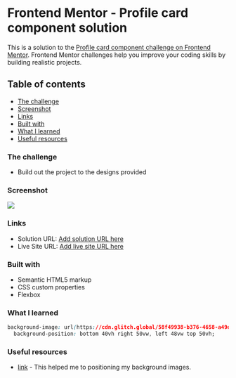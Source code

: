 # Frontend Mentor - Profile card component solution

This is a solution to the [Profile card component challenge on Frontend Mentor](https://www.frontendmentor.io/challenges/profile-card-component-cfArpWshJ). Frontend Mentor challenges help you improve your coding skills by building realistic projects. 

## Table of contents


  - [The challenge](#the-challenge)
  - [Screenshot](#screenshot)
  - [Links](#links)
  - [Built with](#built-with)
  - [What I learned](#what-i-learned)
  - [Useful resources](#useful-resources)




### The challenge

- Build out the project to the designs provided

### Screenshot

![](https://cdn.glitch.global/58f49938-b376-4658-a49d-3f1098dde3da/image_2022_06_23T13_23_22_302Z.png?v=1655990635984)


### Links

- Solution URL: [Add solution URL here](https://glitch.com/edit/#!/profile-card-nick)
- Live Site URL: [Add live site URL here](https://profile-card-nick.glitch.me)

### Built with

- Semantic HTML5 markup
- CSS custom properties
- Flexbox


### What I learned


```css
background-image: url(https://cdn.glitch.global/58f49938-b376-4658-a49d-3f1098dde3da/bg-pattern-top.svg?v=1655968989337), url(https://cdn.glitch.global/58f49938-b376-4658-a49d-3f1098dde3da/bg-pattern-bottom.svg?v=1655968989441);
  background-position: bottom 40vh right 50vw, left 48vw top 50vh;
```


### Useful resources

- [link](https://www.w3schools.com/cssref/pr_background-position.asp) - This helped me to positioning my background images.

